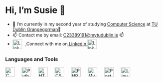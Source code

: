 # Hi, I’m Susie 👋
- 🌱 I’m currently in my second year of studying [Computer Science](https://www.tudublin.ie/study/undergraduate/courses/computer-science-tu856/) at [TU Dublin Grangegorman](https://www.tudublin.ie/explore/our-campuses/grangegorman/)🌱
- 📫 Contact me by email: C23389191@mytudublin.ie 📫
- <a href="https://www.linkedin.com/in/susanna-perkins-6905bb296" target="_blank"><img align="center" src="https://cdn.jsdelivr.net/gh/devicons/devicon@latest/icons/linkedin/linkedin-original.svg" alt="LinkedIn" width="30px" style="padding-right:10px;" /> </a>Connect with me on<a href="https://www.linkedin.com/in/susanna-perkins-6905bb296" target="_blank"> LinkedIn <img align="center" src="https://cdn.jsdelivr.net/gh/devicons/devicon@latest/icons/linkedin/linkedin-original.svg" alt="LinkedIn" width="30px" style="padding-right:10px;" /> </a>

### Languages and Tools

<div style="display: flex; align-items: center; gap: 10px;">
<img align="left" alt="C" width="30px" style="padding-right:10px;" src="https://cdn.jsdelivr.net/gh/devicons/devicon@latest/icons/c/c-plain.svg" />     
<img align="left" alt="Python" width="30px" style="padding-right:10px;" src="https://cdn.jsdelivr.net/gh/devicons/devicon/icons/python/python-plain.svg" />
<img align="left" alt="HTML" width="30px" style="padding-right:10px;" src="https://cdn.jsdelivr.net/gh/devicons/devicon/icons/html5/html5-plain.svg" />
<img align="left" alt="CSS" width="30px" style="padding-right:10px;" src="https://cdn.jsdelivr.net/gh/devicons/devicon/icons/css3/css3-plain.svg" />
<img align="left" alt="PHP" width="30px" style="padding-right:10px;" src="https://cdn.jsdelivr.net/gh/devicons/devicon@latest/icons/php/php-original.svg" />
<img  align="left" alt="MySQL" width="30px" style="padding-right:10px;"src="https://cdn.jsdelivr.net/gh/devicons/devicon@latest/icons/mysql/mysql-original.svg" />
<img align="left" alt="PostgreSQL" width="30px" style="padding-right:10px;" src="https://cdn.jsdelivr.net/gh/devicons/devicon@latest/icons/postgresql/postgresql-original.svg" />
<img align="left" alt="Linux" width="30px" style="padding-right:10px;" src="https://cdn.jsdelivr.net/gh/devicons/devicon/icons/linux/linux-original.svg" />
</div>
<br />

#
